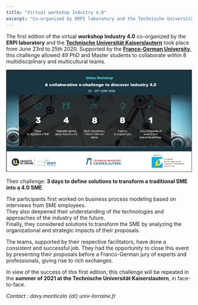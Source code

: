 ```yaml
---
title: "Virtual workshop Industry 4.0" 
excerpt: "Co-organized by ERPI laboratory and the Technische Universität Kaiserslautern"
---
```


The first edition of the virtual **workshop Industry 4.0** co-organized by the **ERPI laboratory** and the **[Technische Universität Kaiserslautern](https://www.uni-kl.de)** took place from June 23rd to 25th 2020. Supported by the **[Franco-German University](https://www.dfh-ufa.org/fr/)**, this challenge allowed 49 PhD and Master students to collaborate within 8 multidisciplinary and multicultural teams.  

![Workshop Virtuel Industrie 4.0](/assets/images/post/virtuelindustrie.png)  

Their challenge: **3 days to define solutions to transform a traditional SME into a 4.0 SME**.  

The participants first worked on business process modeling based on interviews from SME employees.  
They also deepened their understanding of the technologies and approaches of the industry of the future.  
Finally, they considered solutions to transform the SME by analyzing the organizational and strategic impacts of their proposals.  


The teams, supported by their respective facilitators, have done a consistent and successful job. They had the opportunity to close this event by presenting their proposals before a Franco-German jury of experts and professionals, giving rise to rich exchanges.  

In view of the success of this first edition, this challenge will be repeated in the **summer of 2021 at the Technische Universität Kaiserslautern**, in face-to-face.


*Contact : davy.monticolo {at} univ-lorraine.fr*

